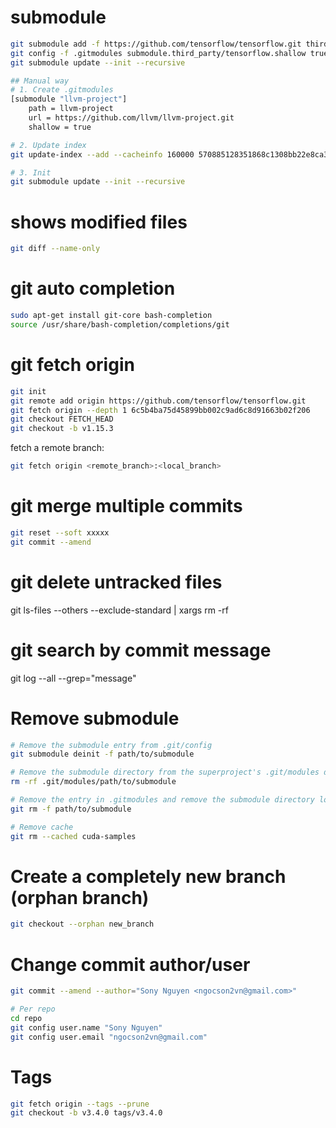 # submodule
```Bash
git submodule add -f https://github.com/tensorflow/tensorflow.git third_party/tensorflow
git config -f .gitmodules submodule.third_party/tensorflow.shallow true
git submodule update --init --recursive

## Manual way
# 1. Create .gitmodules
[submodule "llvm-project"]
	path = llvm-project
	url = https://github.com/llvm/llvm-project.git
	shallow = true

# 2. Update index
git update-index --add --cacheinfo 160000 570885128351868c1308bb22e8ca351d318bc4a1 llvm-project

# 3. Init
git submodule update --init --recursive
```


# shows modified files
```Bash
git diff --name-only
```

# git auto completion
```Bash
sudo apt-get install git-core bash-completion
source /usr/share/bash-completion/completions/git
```

# git fetch origin
```Bash
git init
git remote add origin https://github.com/tensorflow/tensorflow.git
git fetch origin --depth 1 6c5b4ba75d45899bb002c9ad6c8d91663b02f206
git checkout FETCH_HEAD
git checkout -b v1.15.3
```

fetch a remote branch:
```Bash
git fetch origin <remote_branch>:<local_branch>
```

# git merge multiple commits
```Bash
git reset --soft xxxxx
git commit --amend
```

# git delete untracked files
git ls-files --others --exclude-standard | xargs rm -rf

# git search by commit message
git log --all --grep="message"

# Remove submodule
```Bash
# Remove the submodule entry from .git/config
git submodule deinit -f path/to/submodule

# Remove the submodule directory from the superproject's .git/modules directory
rm -rf .git/modules/path/to/submodule

# Remove the entry in .gitmodules and remove the submodule directory located at path/to/submodule
git rm -f path/to/submodule

# Remove cache
git rm --cached cuda-samples
```

# Create a completely new branch (orphan branch)
```Bash
git checkout --orphan new_branch
```

# Change commit author/user
```Bash
git commit --amend --author="Sony Nguyen <ngocson2vn@gmail.com>"

# Per repo
cd repo
git config user.name "Sony Nguyen"
git config user.email "ngocson2vn@gmail.com"
```

# Tags
```Bash
git fetch origin --tags --prune
git checkout -b v3.4.0 tags/v3.4.0
```
